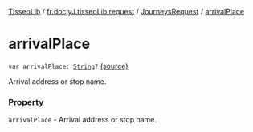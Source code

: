 [TisseoLib](../../index.md) / [fr.docjyJ.tisseoLib.request](../index.md) / [JourneysRequest](index.md) / [arrivalPlace](./arrival-place.md)

# arrivalPlace

`var arrivalPlace: `[`String`](https://kotlinlang.org/api/latest/jvm/stdlib/kotlin/-string/index.html)`?` [(source)](https://github.com/docjyJ/TisseoLib/tree/master/src/main/kotlin/fr/docjyJ/tisseoLib/request/JourneysRequest.kt#L42)

Arrival address or stop name.

### Property

`arrivalPlace` - Arrival address or stop name.